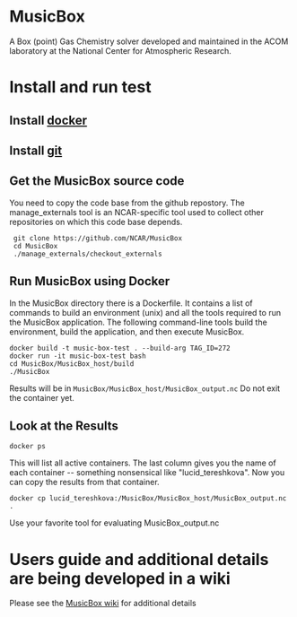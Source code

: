 # MusicBox
A Box (point) Gas Chemistry solver developed and maintained in the ACOM laboratory at the National Center for Atmospheric Research.

# Install and run test
## Install [docker](https://www.docker.com/get-started)

## Install [git](https://git-scm.com)

## Get the MusicBox source code
You need to copy the code base from the github repostory.  The manage_externals tool is an NCAR-specific tool used to collect other repositories on which this code base depends.
```
 git clone https://github.com/NCAR/MusicBox
 cd MusicBox
 ./manage_externals/checkout_externals
```

## Run MusicBox using Docker
In the MusicBox directory there is a Dockerfile. It contains a list of commands to build an environment (unix) and all the tools required to run the MusicBox application.  The following command-line tools build the environment, build the application, and then execute MusicBox.
```
docker build -t music-box-test . --build-arg TAG_ID=272
docker run -it music-box-test bash
cd MusicBox/MusicBox_host/build
./MusicBox
```
Results will be in `MusicBox/MusicBox_host/MusicBox_output.nc`
Do not exit the container yet.

## Look at the Results
```
docker ps
```
This will list all active containers.  The last column gives you the name of each container -- something nonsensical like "lucid_tereshkova".
Now you can copy the results from that container.
```
docker cp lucid_tereshkova:/MusicBox/MusicBox_host/MusicBox_output.nc .
```
Use your favorite tool for evaluating MusicBox_output.nc


# Users guide and additional details are being developed in a wiki
Please see the [MusicBox wiki](https://wiki.ucar.edu/display/MusicBox/Quick+Start) for additional details

